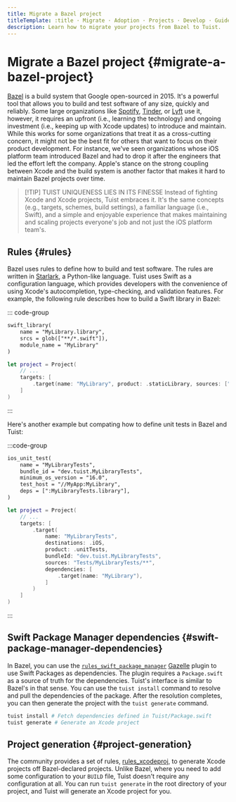 ```yaml
---
title: Migrate a Bazel project
titleTemplate: :title · Migrate · Adoption · Projects · Develop · Guides · Tuist
description: Learn how to migrate your projects from Bazel to Tuist.
---
```


# Migrate a Bazel project {#migrate-a-bazel-project}

[Bazel](https://bazel.build) is a build system that Google open-sourced in 2015. It's a powerful tool that allows you to build and test software of any size, quickly and reliably. Some large organizations like [Spotify](https://engineering.atspotify.com/2023/10/switching-build-systems-seamlessly/), [Tinder](https://medium.com/tinder/bazel-hermetic-toolchain-and-tooling-migration-c244dc0d3ae), or [Lyft](https://semaphoreci.com/blog/keith-smiley-bazel) use it, however, it requires an upfront (i.e., learning the technology) and ongoing investment (i.e., keeping up with Xcode updates) to introduce and maintain. While this works for some organizations that treat it as a cross-cutting concern, it might not be the best fit for others that want to focus on their product development. For instance, we've seen organizations whose iOS platform team introduced Bazel and had to drop it after the engineers that led the effort left the company. Apple's stance on the strong coupling between Xcode and the build system is another factor that makes it hard to maintain Bazel projects over time.

> [!TIP] TUIST UNIQUENESS LIES IN ITS FINESSE
> Instead of fighting Xcode and Xcode projects, Tuist embraces it. It's the same concepts (e.g., targets, schemes, build settings), a familiar language (i.e., Swift), and a simple and enjoyable experience that makes maintaining and scaling projects everyone's job and not just the iOS platform team's.

## Rules {#rules}

Bazel uses rules to define how to build and test software. The rules are written in [Starlark](https://github.com/bazelbuild/starlark), a Python-like language. Tuist uses Swift as a configuration language, which provides developers with the convenience of using Xcode's autocompletion, type-checking, and validation features. For example, the following rule describes how to build a Swift library in Bazel:

::: code-group
```txt [BUILD (Bazel)]
swift_library(
    name = "MyLibrary.library",
    srcs = glob(["**/*.swift"]),
    module_name = "MyLibrary"
)
```

```swift [Project.swift (Tuist)]
let project = Project(
    // ...
    targets: [
        .target(name: "MyLibrary", product: .staticLibrary, sources: ["**/*.swift"])
    ]
)
```
:::

Here's another example but compating how to define unit tests in Bazel and Tuist:

:::code-group
```txt [BUILD (Bazel)]
ios_unit_test(
    name = "MyLibraryTests",
    bundle_id = "dev.tuist.MyLibraryTests",
    minimum_os_version = "16.0",
    test_host = "//MyApp:MyLibrary",
    deps = [":MyLibraryTests.library"],
)

```
```swift [Project.swift (Tuist)]
let project = Project(
    // ...
    targets: [
        .target(
            name: "MyLibraryTests",
            destinations: .iOS,
            product: .unitTests,
            bundleId: "dev.tuist.MyLibraryTests",
            sources: "Tests/MyLibraryTests/**",
            dependencies: [
                .target(name: "MyLibrary"),
            ]
        )
    ]
)
```
:::


## Swift Package Manager dependencies {#swift-package-manager-dependencies}

In Bazel, you can use the [`rules_swift_package_manager`](https://github.com/cgrindel/rules_swift_package_manager) [Gazelle](https://github.com/bazelbuild/bazel-gazelle/blob/master/extend.md) plugin to use Swift Packages as dependencies. The plugin requires a `Package.swift` as a source of truth for the dependencies. Tuist's interface is similar to Bazel's in that sense. You can use the `tuist install` command to resolve and pull the dependencies of the package. After the resolution completes, you can then generate the project with the `tuist generate` command.

```bash
tuist install # Fetch dependencies defined in Tuist/Package.swift
tuist generate # Generate an Xcode project
```

## Project generation {#project-generation}

The community provides a set of rules, [rules_xcodeproj](https://github.com/MobileNativeFoundation/rules_xcodeproj), to generate Xcode projects off Bazel-declared projects. Unlike Bazel, where you need to add some configuration to your `BUILD` file, Tuist doesn't require any configuration at all. You can run `tuist generate` in the root directory of your project, and Tuist will generate an Xcode project for you.
